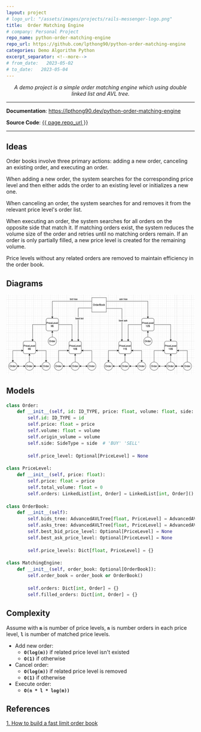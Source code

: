 ```yaml
---
layout: project
# logo_url: "/assets/images/projects/rails-messenger-logo.png"
title:  Order Matching Engine
# company: Personal Project
repo_name: python-order-matching-engine
repo_url: https://github.com/lpthong90/python-order-matching-engine
categories: Demo Algorithm Python
excerpt_separator: <!--more-->
# from_date:   2023-05-02
# to_date:   2023-05-04
---
```


<p align="center">
  <em>A demo project is a simple order matching engine which using double linked list and AVL tree.</em>
</p>
<!--more-->

---

**Documentation**: <a href="https://lpthong90.dev/python-order-matching-engine" target="_blank">https://lpthong90.dev/python-order-matching-engine</a>

**Source  Code**: <a href="{{ page.repo_url }}" target="_blank">{{ page.repo_url }}</a>

---

## Ideas

Order books involve three primary actions: adding a new order, canceling an existing order, and executing an order. 

When adding a new order, the system searches for the corresponding price level and then either adds the order to an existing level or initializes a new one. 

When canceling an order, the system searches for and removes it from the relevant price level's order list.

When executing an order, the system searches for all orders on the opposite side that match it. If matching orders exist, the system reduces the volume size of the order and retries until no matching orders remain. If an order is only partially filled, a new price level is created for the remaining volume.

Price levels without any related orders are removed to maintain efficiency in the order book.

## Diagrams

<img src="/assets/images/projects/python-order-matching-engine-diagram.png" alt="OrderMatchingEngineDiagram">

## Models

``` python
class Order:
    def __init__(self, id: ID_TYPE, price: float, volume: float, side: SideType):
        self.id: ID_TYPE = id
        self.price: float = price
        self.volume: float = volume
        self.origin_volume = volume
        self.side: SideType = side  # 'BUY' 'SELL'

        self.price_level: Optional[PriceLevel] = None

class PriceLevel:
    def __init__(self, price: float):
        self.price: float = price
        self.total_volume: float = 0
        self.orders: LinkedList[int, Order] = LinkedList[int, Order]()

class OrderBook:
    def __init__(self):
        self.bids_tree: AdvancedAVLTree[float, PriceLevel] = AdvancedAVLTree[float, PriceLevel]()
        self.asks_tree: AdvancedAVLTree[float, PriceLevel] = AdvancedAVLTree[float, PriceLevel]()
        self.best_bid_price_level: Optional[PriceLevel] = None
        self.best_ask_price_level: Optional[PriceLevel] = None

        self.price_levels: Dict[float, PriceLevel] = {}

class MatchingEngine:
    def __init__(self, order_book: Optional[OrderBook]):
        self.order_book = order_book or OrderBook()

        self.orders: Dict[int, Order] = {}
        self.filled_orders: Dict[int, Order] = {}
```

## Complexity

Assume with **`m`** is number of price levels, **`n`** is number orders in each price level, **`l`** is number of matched price levels.

- Add new order:
  - **`O(log(m))`** if related price level isn't existed
  - **`O(1)`** if otherwise
- Cancel order:
  - **`O(log(m))`** if related price level is removed
  - **`O(1)`** if otherwise
- Execute order:
  - **`O(n * l * log(m))`**

## References

<a href="https://web.archive.org/web/20110219163448/http://howtohft.wordpress.com/2011/02/15/how-to-build-a-fast-limit-order-book/" target="_blank">1. How to build a fast limit order book </a>
